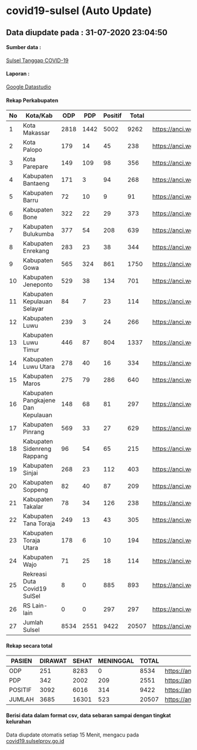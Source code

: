
# covid19-sulsel (Auto Update)

## Data diupdate pada : 31-07-2020 23:04:50

#### Sumber data :
[Sulsel Tanggap COVID-19](https://covid19.sulselprov.go.id)

#### Laporan :
[Google Datastudio](https://datastudio.google.com/s/jythWGc1j4w)

#### Rekap Perkabupaten 
|No|Kota/Kab|ODP|PDP|Positif|Total|Link|
| --- | --- | --- | --- | --- | --- | --- |
|1|Kota Makassar|2818|1442|5002|9262|https://anci.web.id/cor/kota_makassar|
|2|Kota Palopo|179|14|45|238|https://anci.web.id/cor/kota_palopo|
|3|Kota Parepare|149|109|98|356|https://anci.web.id/cor/kota_parepare|
|4|Kabupaten Bantaeng|171|3|94|268|https://anci.web.id/cor/kabupaten_bantaeng|
|5|Kabupaten Barru|72|10|9|91|https://anci.web.id/cor/kabupaten_barru|
|6|Kabupaten Bone|322|22|29|373|https://anci.web.id/cor/kabupaten_bone|
|7|Kabupaten Bulukumba|377|54|208|639|https://anci.web.id/cor/kabupaten_bulukumba|
|8|Kabupaten Enrekang|283|23|38|344|https://anci.web.id/cor/kabupaten_enrekang|
|9|Kabupaten Gowa|565|324|861|1750|https://anci.web.id/cor/kabupaten_gowa|
|10|Kabupaten Jeneponto|529|38|134|701|https://anci.web.id/cor/kabupaten_jeneponto|
|11|Kabupaten Kepulauan Selayar|84|7|23|114|https://anci.web.id/cor/kabupaten_kepulauan_selayar|
|12|Kabupaten Luwu|239|3|24|266|https://anci.web.id/cor/kabupaten_luwu|
|13|Kabupaten Luwu Timur|446|87|804|1337|https://anci.web.id/cor/kabupaten_luwu_timur|
|14|Kabupaten Luwu Utara|278|40|16|334|https://anci.web.id/cor/kabupaten_luwu_utara|
|15|Kabupaten Maros|275|79|286|640|https://anci.web.id/cor/kabupaten_maros|
|16|Kabupaten Pangkajene Dan Kepulauan|148|68|81|297|https://anci.web.id/cor/kabupaten_pangkajene_dan_kepulauan|
|17|Kabupaten Pinrang|569|33|27|629|https://anci.web.id/cor/kabupaten_pinrang|
|18|Kabupaten Sidenreng Rappang|96|54|65|215|https://anci.web.id/cor/kabupaten_sidenreng_rappang|
|19|Kabupaten Sinjai|268|23|112|403|https://anci.web.id/cor/kabupaten_sinjai|
|20|Kabupaten Soppeng|82|40|87|209|https://anci.web.id/cor/kabupaten_soppeng|
|21|Kabupaten Takalar|78|34|126|238|https://anci.web.id/cor/kabupaten_takalar|
|22|Kabupaten Tana Toraja|249|13|43|305|https://anci.web.id/cor/kabupaten_tana_toraja|
|23|Kabupaten Toraja Utara|178|6|10|194|https://anci.web.id/cor/kabupaten_toraja_utara|
|24|Kabupaten Wajo|71|25|18|114|https://anci.web.id/cor/kabupaten_wajo|
|25|Rekreasi Duta Covid19 SulSel|8|0|885|893|https://anci.web.id/cor/rekreasi_duta_covid19_sulsel|
|26|RS Lain-lain|0|0|297|297|https://anci.web.id/cor/rs_lain-lain|
|27|Jumlah Sulsel|8534|2551|9422|20507|https://anci.web.id/cor/jumlah_sulsel|

#### Rekap secara total

| PASIEN | DIRAWAT | SEHAT | MENINGGAL | TOTAL | LINK |
| ---- | -------- | ---- | ---- |  ---- | ---- |
| ODP | 251 | 8283 | 0 | 8534 | https://anci.web.id/cor/odp_detail.html |
| PDP | 342 | 2002 | 209 | 2551 | https://anci.web.id/cor/pdp_detail.html |
| POSITIF | 3092 | 6016 | 314 | 9422 | https://anci.web.id/cor/positif_detail.html |
| JUMLAH | 3685 | 16301 | 523 | 20507 | https://anci.web.id/cor/jumlah_sulsel/ |

 
#### Berisi data dalam format csv, data sebaran sampai dengan tingkat kelurahan

Data diupdate otomatis setiap 15 Menit, mengacu pada [covid19.sulselprov.go.id](https://covid19.sulselprov.go.id)

